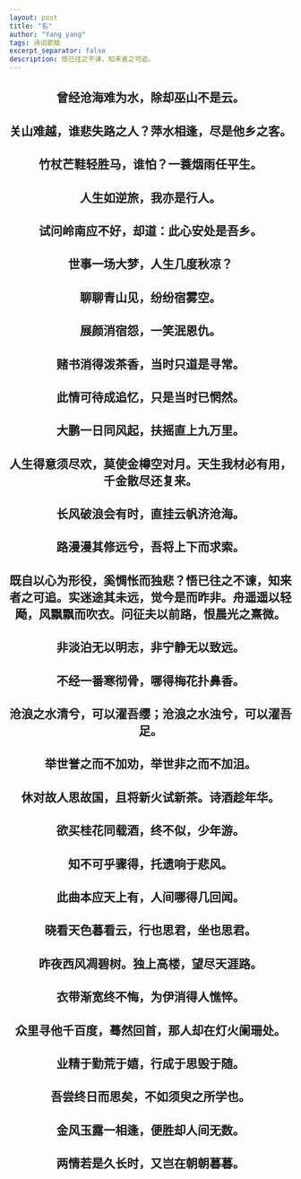 ```yaml
---
layout: post
title: "名"
author: "Yang yang"
tags: 诗词歌赋
excerpt_separator: false
description: 悟已往之不谏，知来者之可追。
---
```


## <center>曾经沧海难为水，除却巫山不是云。</center>

## <center>关山难越，谁悲失路之人？萍水相逢，尽是他乡之客。</center>

## <center>竹杖芒鞋轻胜马，谁怕？一蓑烟雨任平生。</center>

## <center>人生如逆旅，我亦是行人。</center>

## <center>试问岭南应不好，却道：此心安处是吾乡。</center>

## <center>世事一场大梦，人生几度秋凉？</center>

## <center>聊聊青山见，纷纷宿雾空。</center>

## <center>展颜消宿怨，一笑泯恩仇。</center>

## <center>赌书消得泼茶香，当时只道是寻常。</center>

## <center>此情可待成追忆，只是当时已惘然。</center>

## <center>大鹏一日同风起，扶摇直上九万里。</center>

## <center>人生得意须尽欢，莫使金樽空对月。天生我材必有用，千金散尽还复来。</center>

## <center>长风破浪会有时，直挂云帆济沧海。</center>

## <center>路漫漫其修远兮，吾将上下而求索。</center>

## <center>既自以心为形役，奚惆怅而独悲？悟已往之不谏，知来者之可追。实迷途其未远，觉今是而昨非。舟遥遥以轻飏，风飘飘而吹衣。问征夫以前路，恨晨光之熹微。</center>

## <center>非淡泊无以明志，非宁静无以致远。</center>

## <center>不经一番寒彻骨，哪得梅花扑鼻香。</center>

## <center>沧浪之水清兮，可以濯吾缨；沧浪之水浊兮，可以濯吾足。</center>

## <center>举世誉之而不加劝，举世非之而不加沮。</center>

## <center>休对故人思故国，且将新火试新茶。诗酒趁年华。</center>

## <center>欲买桂花同载酒，终不似，少年游。</center>

## <center>知不可乎骤得，托遗响于悲风。</center>

## <center>此曲本应天上有，人间哪得几回闻。</center>

## <center>晓看天色暮看云，行也思君，坐也思君。</center>

## <center>昨夜西风凋碧树。独上高楼，望尽天涯路。</center>

## <center>衣带渐宽终不悔，为伊消得人憔悴。</center>

## <center>众里寻他千百度，蓦然回首，那人却在灯火阑珊处。</center>

## <center>业精于勤荒于嬉，行成于思毁于随。</center>

## <center>吾尝终日而思矣，不如须臾之所学也。</center>

## <center>金风玉露一相逢，便胜却人间无数。</center>

## <center>两情若是久长时，又岂在朝朝暮暮。</center>
